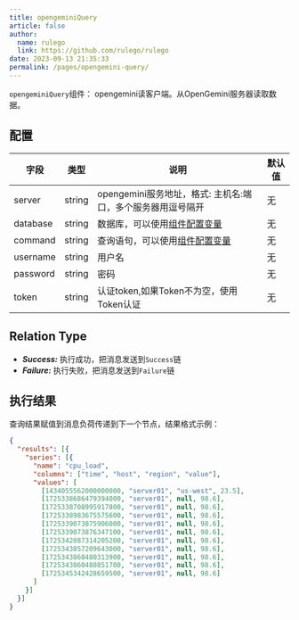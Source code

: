 ```yaml
---
title: opengeminiQuery
article: false
author: 
  name: rulego
  link: https://github.com/rulego/rulego
date: 2023-09-13 21:35:33
permalink: /pages/opengemini-query/
---
```


`opengeminiQuery`组件：<Badge text="v0.24.0+"/> opengemini读客户端。从OpenGemini服务器读取数据。

## 配置

| 字段       | 类型     | 说明                                   | 默认值 |
|----------|--------|--------------------------------------|-----|
| server   | string | opengemini服务地址，格式: 主机名:端口，多个服务器用逗号隔开 | 无   |
| database | string | 数据库，可以使用[组件配置变量](/pages/baa05c/)     | 无   |
| command  | string | 查询语句，可以使用[组件配置变量](/pages/baa05c/)    | 无   |
| username | string | 用户名                                  | 无   |
| password | string | 密码                                   | 无   |
| token    | string | 认证token,如果Token不为空，使用Token认证         | 无   |


## Relation Type

- ***Success:*** 执行成功，把消息发送到`Success`链
- ***Failure:*** 执行失败，把消息发送到`Failure`链

## 执行结果

查询结果赋值到消息负荷传递到下一个节点，结果格式示例：
```json
{
  "results": [{
    "series": [{
      "name": "cpu_load",
      "columns": ["time", "host", "region", "value"],
      "values": [
        [1434055562000000000, "server01", "us-west", 23.5],
        [1725338686479394000, "server01", null, 98.6],
        [1725338708995917800, "server01", null, 98.6],
        [1725338983675575600, "server01", null, 98.6],
        [1725339073875906000, "server01", null, 98.6],
        [1725339073876347100, "server01", null, 98.6],
        [1725342087314205200, "server01", null, 98.6],
        [1725343857209643000, "server01", null, 98.6],
        [1725343860480313900, "server01", null, 98.6],
        [1725343860480851700, "server01", null, 98.6],
        [1725345342428659500, "server01", null, 98.6]
      ]
    }]
  }]
}
```